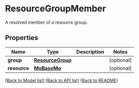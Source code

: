 # ResourceGroupMember

A resolved member of a resource group. 
## Properties
Name | Type | Description | Notes
------------ | ------------- | ------------- | -------------
**group** | [**ResourceGroup**](.md) |  | [optional] 
**resource** | [**MoBaseMo**](.md) |  | [optional] 

[[Back to Model list]](../README.md#documentation-for-models) [[Back to API list]](../README.md#documentation-for-api-endpoints) [[Back to README]](../README.md)


